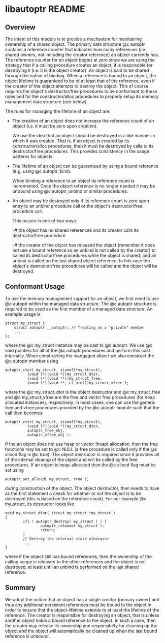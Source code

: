 # libautoptr README

## Overview

The intent of this module is to provide a mechanism for maintaining ownership
of a shared object. The primary data structure @c autoptr contains a
reference counter that indicates how many references (i.e. shared owners, not
including the creator reference) an object currently has. The reference
counter for an object begins at zero since we are using the strategy that if
a calling procedure creates an object, it is responsible for destroying it
(i.e. it is the object creator). An object is said to be shared through the
notion of binding. When a reference is bound to an object, the object
lifetime is guaranteed to be of at least that of the reference, even if the
creator of the object attempts to destroy the object. This of course requires
the object's destructor/free procedures to be conformant to these rules and
for the constructor/alloc procedures to properly setup its memory management
data structure (see below).

The rules for managing the lifetime of an object are:

- The creation of an object does not increase the reference count of an
     object (i.e. it must be zero upon creation).

   We use the idea that an object should be destroyed in a like manner in which
   it was created. That is, if an object is created by its constructor/alloc
   procedures, then it must be destroyed by calls to its destructor/free
   procedures. This provides consistency in the usage patterns for objects.

- The lifetime of an object can be guaranteed by using a bound reference
     (e.g. using @c autoptr_bind).

   When binding a reference to an object its reference count is
   incremented. Once the object reference is no longer needed it may be
   unbound using @c autoptr_unbind or similar procedures.

- An object may be destroyed only if its reference count is zero upon entry
     to an unbind procedure call or the object's destructor/free procedure call.

   This occurs in one of two ways:

   -# the object has no shared references and its creator calls its destructor/free procedure

   -# the creator of the object has released the object (remember it does not
      use a bound reference so an unbind is not called by the creator) or
      called its destructor/free procedures while the object is shared, and
      an unbind is called on the last shared object reference. In this case
      the object's destructor/free procedures will be called and the object
      will be destroyed.


## Conformant Usage

To use the memory management support for an object, we first need to use @c
autoptr within the managed data structure. The @c autoptr structure is
required to be used as the first member of a managed data structure. An
example usage is
 
    struct my_struct {
        struct autoptr __autoptr; // Treating as a "private" member
        ...
    };
 
where the @c my_struct instance may be cast to @c autoptr. We use @c void
pointers for all of the @c autoptr procedures and perform this cast
internally. When constructing the mangaged object we also construct the @c autoptr member using
 
    autoptr_ctor( my_struct, sizeof(*my_struct),
 		      (void (*)(void *))my_struct_dtor,
 		      (void (*)(void **))my_struct_free,
 		      (void (*)(void **, cl_uint))my_struct_vfree );
 
where the @c my_struct_dtor is the object destructor and @c my_struct_free and
@c my_struct_vfree are the free and vector free procedures (for heap allocated
instances), respectively. In most cases, one can use the generic free and
vfree procedures provided by the @c autoptr module such that the call then becomes
 
    autoptr_ctor( my_struct, sizeof(*my_struct),
 		      (void (*)(void *))my_struct_dtor,
 		      autoptr_free_obj,
 		      autoptr_vfree_obj );
 
If the an object does not use heap or vector (heap) allocation, then the free
functions may be set to @c NULL (a free procedure is called only if the @c
allocd flag is @c true). The object destructor is required since it provides
all of the internal cleanup of the object and will be called by the free
procedures. If an object is heap-allocated then the @c allocd flag must be
set using
 
    autoptr_set_allocd( my_struct, true );
 
during construction of the object. The object destructor, then needs to have
as the first statement a check for whether or not the object is to be
destroyed (this is based on the reference count). For our example @c
my_struct, its destructor looks like
 
    void my_struct_dtor( struct my_struct *my_struct )
    {
            if( ! autoptr_destroy( my_struct ) ) {
                    autoptr_release( my_struct );
                    return;
            }
            // Destroy the internal state otherwise
            ...
    }
 
where if the object still has bound references, then the ownership of the
calling scope is released to the other references and the object is not
destroyed, at least until an unbind is performed on the last shared
reference.

## Summary

We adopt the notion that an object has a single creator (primary owner) and
thus any additional persistent references must be bound to the object in
order to ensure that the object-lifetime extends to at least the lifetime of
the reference. The creator is responsible for destroying an object, that is
unless another object holds a bound reference to the object. In such a case,
then the creator may release its ownership and responsibilty for cleaning up
the object and the object will automatically be cleaned up when the last
bound reference is unbound.

